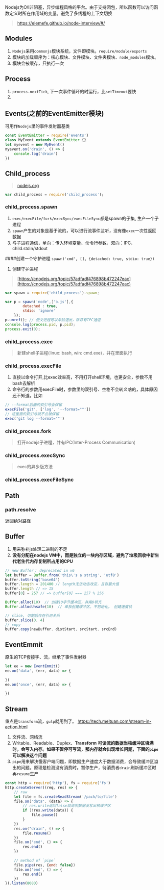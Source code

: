 Nodejs为O/I非阻塞，异步编程风格的平台。由于支持闭包，所以函数可以访问函数定义时所在作用域的变量。避免了多线程的上下文切换

> https://elemefe.github.io/node-interview/#/

## Modules
1. `Nodejs`采用`commonjs`模块系统，文件即模块。`require/module/exports`
2. 模块的加载顺序为：核心模块、文件模块、文件夹模块、`node_modules`模块。
3. 模块会被缓存，只执行一次

## Process
1. `process.nextTick`, 下一次事件循环的时运行，比`setTimeout`要快
2. 

## Events(之前的EventEmitter模块)
可用作`Nodejs`里的事件发射器基类
```js
const EventEmitter = require('events')
class MyEvent extends EventEmitter {}
let myevent = new MyEvent()
myevent.on('drain', () => {
    console.log('drain')
})
```

## Child_process
> [nodejs.org](https://nodejs.org/dist/latest-v6.x/docs/api/child_process.html)

```js
var child_process = require('child_process');
```
### child_process.spawn
1. `exec/execFile/fork/execSync/execFileSync`都是spawn的子集, 生产一个子进程
2. `spawn`产生的对象是基于流的，可以进行流事件监听，没有像`exec`一次性返回数据
3. 与子进程通信，单向：传入环境变量、命令行参数，双向：IPC、child.stdin/stdout

####创建一个守护进程
`spawn('cmd', [], {detached: true, stdio: true})`
1. 创建守护进程
> [https://cnodejs.org/topic/57adfadf476898b472247eac](https://cnodejs.org/topic/57adfadf476898b472247eac)

```javascript
var spawn = require('child_process').spawn;

var p = spawn('node',['b.js'],{
        detached : true,
        stdio: 'ignore'
    });
p.unref(); // 使父进程可以单独退出，除非有IPC通道
console.log(process.pid, p.pid);
process.exit(0);
```

### child_process.exec
> 新建shell子进程(linux: bash, win: cmd.exe)，并在里面执行

### child_process.execFile
1. 直接以命令打开,比exec效率高，不用打开shell环境，也更安全，参数不用bash去解析
2. 命令行的参数用execFile时，参数里的双引号、空格不会转义啥的，具体原因还不知道。比如
```js
// --format后面的双引号会保留
execFile('git', ['log', '--format=""'])
// 这里面的双引号就不会被保留
exec('git log --format=""')
```

### child_process.fork
> 打开nodejs子进程，并有IPC(Inter-Process Communication)

### child_process.execSync
> exec的异步版方法

### child_process.execFileSync


## Path
### path.resolve
返回绝对路径

## Buffer
1. 用来弥补js处理二进制的不足
2. **没有分配在nodejs VM中，而是独立的一块内存区域，避免了垃圾回收中新生代老生代内存复制所占用的CPU**
```js
// new Buffer： deprecated in v6
let buffer = Buffer.from('this\'s a string', 'utf8')
buffer.toString('base64')
buffer.length = 201400 // length无法动态改变，且有最大值
buffer.length // => 15
buffer[0] = 257 // => buffer[0] === 257 % 256

Buffer.alloc(10)  // 创建10字节缓冲区，并用0填充
Buffer.allocUnsafe(10)  // 单独创建缓冲区，不初始化。 创建速度快

// slice, 切割后存在引用关系
buffer.slice(0, 4)
// copy
buffer.copy(newBuffer, distStart, srcStart, srcEnd)
```

## EventEmmit
原生的TCP套接字、流，继承了事件发射器
```js
let ee = new EventEmmit()
ee.on('data', (err, data) => {
    
})
ee.on('once', (err, data) => {
    
})
```

## Stream
重点是`transform`流，`gulp`就用到了。 https://tech.meituan.com/stream-in-action.html

1. 文件流、网络流
2. Writable、Readable、Duplex、**Transform**
**可读流的数据当核缓冲区填满时，会写入内存。如果不暂停可写流，那内存就会出现增长问题，下面的`pipe`可以解决这个问题**
3. `pipe`用来解决慢客户端问题，即数据生产速度大于数据消费，会导致缓冲区溢出的问题。原理是检测没有消费时，暂停生产，待消费者`drain`刷新缓冲区时再`resume`生产
```js
const http = require('http'), fs = require('fs')
http.createServer((req, res) => {
    // raw
    let file = fs.createReadStream('/pach/to/file')
    file.on("data", (data) => {
        // res.write返回false就说明数据没写出核缓冲区
        if (!res.write(data)) {
            file.pause()
        }
    })    
    res.on("drain", () => {
        file.resume()
    })
    file.on('end', () => {
        res.end()
    })
    
    // method of `pipe`
    file.pipe(res, {end: false})
    file.on('end', () => {
        res.end()
    })
}).listen(8080)
```